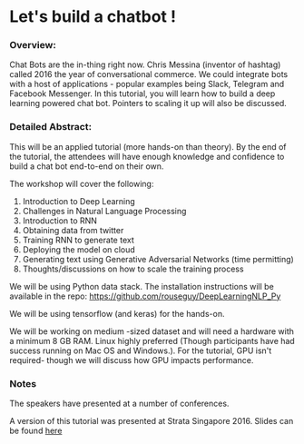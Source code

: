 # Let's build a chatbot ! 

### Overview:
Chat Bots are the in-thing right now. Chris Messina (inventor of hashtag) called 2016 the year of conversational commerce. We could integrate bots with a host of applications - popular examples being Slack, Telegram and Facebook Messenger. In this tutorial, you will learn how to build a deep learning powered chat bot. Pointers to scaling it up will also be discussed.


### Detailed Abstract:
This will be an applied tutorial (more hands-on than theory). By the end of the tutorial, the attendees will have enough knowledge and confidence to build a chat bot end-to-end on their own.

The workshop will cover the following:

1. Introduction to Deep Learning
2. Challenges in Natural Language Processing
3. Introduction to RNN
4. Obtaining data from twitter
5. Training RNN to generate text
6. Deploying the model on cloud   
7. Generating text using Generative Adversarial Networks (time permitting)
8. Thoughts/discussions on how to scale the training process

We will be using Python data stack. The installation instructions will be available in the repo:
https://github.com/rouseguy/DeepLearningNLP_Py

We will be using tensorflow (and keras) for the hands-on. 

We will be working on medium -sized dataset and will need a hardware with a minimum 8 GB RAM. Linux highly preferred (Though participants have had success running on Mac OS and Windows.). For the tutorial, GPU isn't required- though we will discuss how GPU impacts performance. 


### Notes

The speakers have presented at a number of conferences.

A version of this tutorial was presented at Strata Singapore 2016. Slides can be found [here](https://www.slideshare.net/amitkaps/deep-learning-for-nlp-69972908)

